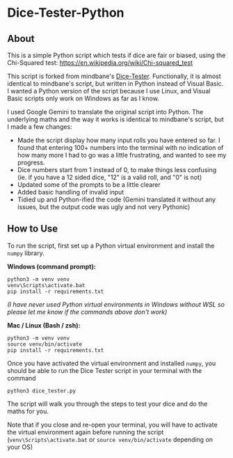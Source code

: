 # Dice-Tester-Python

## About
This is a simple Python script which tests if dice are fair or biased, using the Chi-Squared test: https://en.wikipedia.org/wiki/Chi-squared_test

This script is forked from mindbane's [Dice-Tester](https://github.com/mindbane/Dice-Tester/). Functionally, it is almost identical to mindbane's script, but written in Python instead of Visual Basic. I wanted a Python version of the script because I use Linux, and Visual Basic scripts only work on Windows as far as I know.

I used Google Gemini to translate the original script into Python. The underlying maths and the way it works is identical to mindbane's script, but I made a few changes:
- Made the script display how many input rolls you have entered so far. I found that entering 100+ numbers into the terminal with no indication of how many more I had to go was a little frustrating, and wanted to see my progress.
- Dice numbers start from 1 instead of 0, to make things less confusing (ie. if you have a 12 sided dice, "12" is a valid roll, and "0" is not)
- Updated some of the prompts to be a little clearer
- Added basic handling of invalid input
- Tidied up and Python-ified the code (Gemini translated it without any issues, but the output code was ugly and not very Pythonic)

## How to Use
To run the script, first set up a Python virtual environment and install the `numpy` library.

**Windows (command prompt):**
```
python3 -m venv venv
venv\Scripts\activate.bat
pip install -r requirements.txt
```
*(I have never used Python virtual environments in Windows without WSL so please let me know if the commands above don't work)*

**Mac / Linux (Bash / zsh):**
```
python3 -m venv venv
source venv/bin/activate
pip install -r requirements.txt
```

Once you have activated the virtual environment and installed `numpy`, you should be able to run the Dice Tester script in your terminal with the command
```
python3 dice_tester.py
```

The script will walk you through the steps to test your dice and do the maths for you.

Note that if you close and re-open your terminal, you will have to activate the virtual environment again before running the script (`venv\Scripts\activate.bat` or `source venv/bin/activate` depending on your OS)
